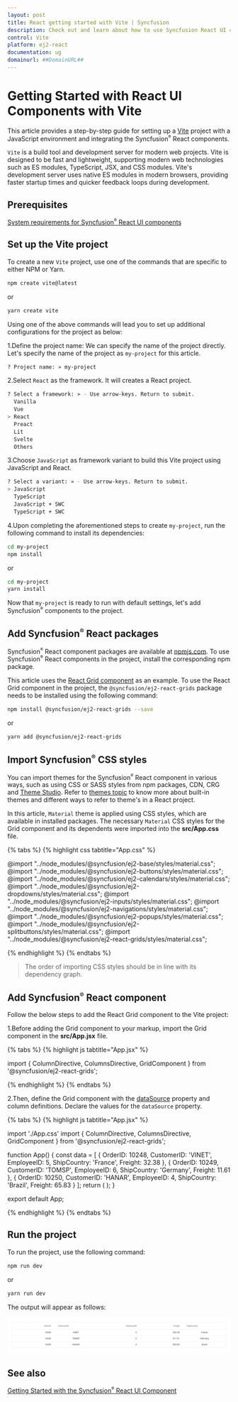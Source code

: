 ```yaml
---
layout: post
title: React getting started with Vite | Syncfusion
description: Check out and learn about how to use Syncfusion React UI components in Vite project.
control: Vite
platform: ej2-react
documentation: ug
domainurl: ##DomainURL##
---
```


# Getting Started with React UI Components with Vite

This article provides a step-by-step guide for setting up a [Vite](https://vitejs.dev/) project with a JavaScript environment and integrating the Syncfusion<sup style="font-size:70%">&reg;</sup> React components.

`Vite` is a build tool and development server for modern web projects. Vite is designed to be fast and lightweight, supporting modern web technologies such as ES modules, TypeScript, JSX, and CSS modules. Vite's development server uses native ES modules in modern browsers, providing faster startup times and quicker feedback loops during development.

## Prerequisites

[System requirements for Syncfusion<sup style="font-size:70%">&reg;</sup> React UI components](../system-requirement)

## Set up the Vite project

To create a new `Vite` project, use one of the commands that are specific to either NPM or Yarn.

```bash
npm create vite@latest
```

or

```bash
yarn create vite
```

Using one of the above commands will lead you to set up additional configurations for the project as below:

1.Define the project name: We can specify the name of the project directly. Let's specify the name of the project as `my-project` for this article.

```bash
? Project name: » my-project
```

2.Select `React` as the framework. It will creates a React project.

```bash
? Select a framework: » - Use arrow-keys. Return to submit.
  Vanilla
  Vue
> React
  Preact
  Lit
  Svelte
  Others
```

3.Choose `JavaScript` as framework variant to build this Vite project using JavaScript and React.

```bash
? Select a variant: » - Use arrow-keys. Return to submit.
> JavaScript
  TypeScript
  JavaScript + SWC
  TypeScript + SWC
```

4.Upon completing the aforementioned steps to create `my-project`, run the following command to install its dependencies:

```bash
cd my-project
npm install
```

or

```bash
cd my-project
yarn install
```

Now that `my-project` is ready to run with default settings, let's add Syncfusion<sup style="font-size:70%">&reg;</sup> components to the project.

## Add Syncfusion<sup style="font-size:70%">&reg;</sup> React packages

Syncfusion<sup style="font-size:70%">&reg;</sup> React component packages are available at [npmjs.com](https://www.npmjs.com/search?q=ej2-react). To use Syncfusion<sup style="font-size:70%">&reg;</sup> React components in the project, install the corresponding npm package.

This article uses the [React Grid component](https://www.syncfusion.com/react-components/react-grid) as an example. To use the React Grid component in the project, the `@syncfusion/ej2-react-grids` package needs to be installed using the following command:

```bash
npm install @syncfusion/ej2-react-grids --save
```

or

```bash
yarn add @syncfusion/ej2-react-grids
```

## Import Syncfusion<sup style="font-size:70%">&reg;</sup> CSS styles

You can import themes for the Syncfusion<sup style="font-size:70%">&reg;</sup> React component in various ways, such as using CSS or SASS styles from npm packages, CDN, CRG and [Theme Studio](https://ej2.syncfusion.com/react/documentation/appearance/theme-studio/). Refer to [themes topic](https://ej2.syncfusion.com/react/documentation/appearance/theme/) to know more about built-in themes and different ways to refer to theme's in a React project.

In this article, `Material` theme is applied using CSS styles, which are available in installed packages. The necessary `Material` CSS styles for the Grid component and its dependents were imported into the **src/App.css** file.

{% tabs %}
{% highlight css tabtitle="App.css" %}

@import "../node_modules/@syncfusion/ej2-base/styles/material.css";
@import "../node_modules/@syncfusion/ej2-buttons/styles/material.css";
@import "../node_modules/@syncfusion/ej2-calendars/styles/material.css";
@import "../node_modules/@syncfusion/ej2-dropdowns/styles/material.css";
@import "../node_modules/@syncfusion/ej2-inputs/styles/material.css";
@import "../node_modules/@syncfusion/ej2-navigations/styles/material.css";
@import "../node_modules/@syncfusion/ej2-popups/styles/material.css";
@import "../node_modules/@syncfusion/ej2-splitbuttons/styles/material.css";
@import "../node_modules/@syncfusion/ej2-react-grids/styles/material.css";

{% endhighlight %}
{% endtabs %}

> The order of importing CSS styles should be in line with its dependency graph.

## Add Syncfusion<sup style="font-size:70%">&reg;</sup> React component

Follow the below steps to add the React Grid component to the Vite project:

1.Before adding the Grid component to your markup, import the Grid component in the **src/App.jsx** file.

{% tabs %}
{% highlight js tabtitle="App.jsx" %}

import { ColumnDirective, ColumnsDirective, GridComponent } from '@syncfusion/ej2-react-grids';

{% endhighlight %}
{% endtabs %}

2.Then, define the Grid component with the [dataSource](https://ej2.syncfusion.com/react/documentation/api/grid#datasource) property and column definitions. Declare the values for the `dataSource` property.

{% tabs %}
{% highlight js tabtitle="App.jsx" %}

import './App.css'
import { ColumnDirective, ColumnsDirective, GridComponent } from '@syncfusion/ej2-react-grids';

function App() {
  const data = [
    {
      OrderID: 10248, CustomerID: 'VINET', EmployeeID: 5, ShipCountry: 'France', Freight: 32.38
    },
    {
      OrderID: 10249, CustomerID: 'TOMSP', EmployeeID: 6, ShipCountry: 'Germany', Freight: 11.61
    },
    {
      OrderID: 10250, CustomerID: 'HANAR', EmployeeID: 4, ShipCountry: 'Brazil', Freight: 65.83
    }
  ];
  return (
    <GridComponent dataSource={data}>
      <ColumnsDirective>
          <ColumnDirective field='OrderID' width='100' textAlign="Right"/>
          <ColumnDirective field='CustomerID' width='100'/>
          <ColumnDirective field='EmployeeID' width='100' textAlign="Right"/>
          <ColumnDirective field='Freight' width='100' format="C2" textAlign="Right"/>
          <ColumnDirective field='ShipCountry' width='100'/>
      </ColumnsDirective>
    </GridComponent>
  );
}

export default App;

{% endhighlight %}
{% endtabs %}

## Run the project

To run the project, use the following command:

```bash
npm run dev
```

or

```bash
yarn run dev
```

The output will appear as follows:

![vite](../appearance/images/vite.png)

## See also

[Getting Started with the Syncfusion<sup style="font-size:70%">&reg;</sup> React UI Component](../getting-started/quick-start)
